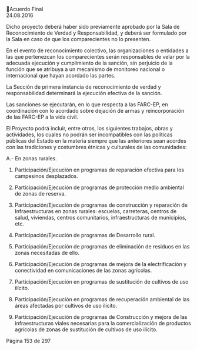 Acuerdo Final  
24.08.2016  

Dicho  proyecto  deberá  haber  sido  previamente  aprobado  por  la  Sala  de  Reconocimiento  de  Verdad  y 
Responsabilidad, y deberá ser formulado por la Sala en caso de que los comparecientes no lo presenten. 
 
En  el  evento  de  reconocimiento  colectivo,  las  organizaciones  o  entidades  a  las  que  pertenezcan  los 
comparecientes serán responsables de velar por la adecuada ejecución y cumplimiento de la sanción, sin 
perjuicio de la función que se atribuya a un mecanismo de monitoreo nacional o internacional que hayan 
acordado las partes. 
 
La Sección de primera instancia de reconocimiento de verdad y responsabilidad determinará la ejecución 
efectiva de la sanción.  
 
Las sanciones se ejecutarán, en lo que respecta a las FARC-EP, en coordinación con lo acordado sobre 
dejación de armas y reincorporación de las FARC-EP a la vida civil. 
 
El Proyecto podrá incluir, entre otros, los siguientes trabajos, obras y actividades, los cuales no podrán ser 
incompatibles con las políticas públicas del Estado en la materia siempre que las anteriores sean acordes 
con las tradiciones y costumbres étnicas y culturales de las comunidades:  
 
A.- En zonas rurales. 
 
1. Participación/Ejecución  en  programas  de  reparación  efectiva  para  los  campesinos 
desplazados. 
 
2. Participación/Ejecución de programas de protección medio ambiental de zonas de reserva. 
 
3. Participación/Ejecución de programas de construcción y reparación de Infraestructuras en 
zonas  rurales:  escuelas,  carreteras,  centros  de  salud,  viviendas,  centros  comunitarios, 
infraestructuras de municipios, etc. 
 
4. Participación/Ejecución de programas de Desarrollo rural. 
 
5. Participación/Ejecución de programas de eliminación de residuos en las zonas necesitadas de 
ello. 
 
6. Participación/Ejecución  de  programas  de  mejora  de  la  electrificación  y  conectividad  en 
comunicaciones de las zonas agrícolas. 
 
7. Participación/Ejecución en programas de sustitución de cultivos de uso ilícito.  
 
8. Participación/Ejecución en programas de recuperación ambiental de las áreas afectadas por 
cultivos de uso ilícito. 
 
9. Participación/Ejecución de programas de Construcción y mejora de las infraestructuras viales 
necesarias para la comercialización de productos agrícolas de zonas de sustitución de cultivos 
de uso ilícito. 
 
 
Página 153 de 297 
 

